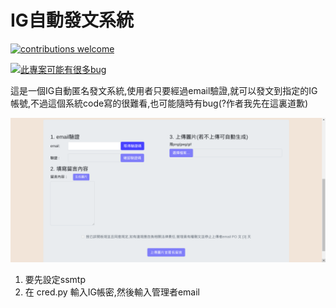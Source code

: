# IG自動發文系統

[![contributions welcome](https://img.shields.io/badge/contributions-welcome-brightgreen.svg?style=flat)](https://github.com/chenliTW/ig-auto-post/issues) 

[![此專案可能有很多bug](https://img.shields.io/badge/%E6%AD%A4%E5%B0%88%E6%A1%88-%E5%8F%AF%E8%83%BD%E6%9C%89%E5%BE%88%E5%A4%9Abug-red.svg)](#)

這是一個IG自動匿名發文系統,使用者只要經過email驗證,就可以發文到指定的IG帳號,不過這個系統code寫的很難看,也可能隨時有bug(?作者我先在這裏道歉)

![img](https://github.com/chenliTW/ig-auto-post/raw/master/demo-image/demo.png)

1. 要先設定ssmtp
2. 在 cred.py 輸入IG帳密,然後輸入管理者email

